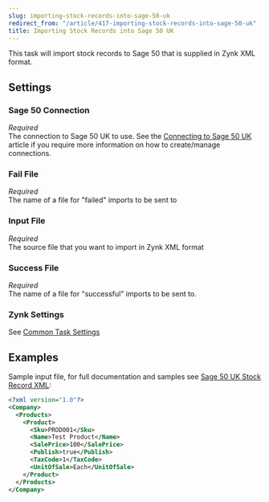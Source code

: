 ```yaml
---
slug: importing-stock-records-into-sage-50-uk
redirect_from: "/article/417-importing-stock-records-into-sage-50-uk"
title: Importing Stock Records into Sage 50 UK
---
```

This task will import stock records to Sage 50 that is supplied in Zynk XML format.

## Settings
### Sage 50 Connection
_Required_  
The connection to Sage 50 UK to use.  See the [Connecting to Sage 50 UK](connecting-to-sage-50-uk) article if you require more information on how to create/manage connections.

### Fail File
_Required_  
The name of a file for "failed" imports to be sent to   

### Input File
_Required_  
The source file that you want to import in Zynk XML format   

### Success File
_Required_  
The name of a file for "successful" imports to be sent to. 

### Zynk Settings
See [Common Task Settings](common-task-settings)

## Examples
Sample input file, for full documentation and samples see [Sage 50 UK Stock Record XML](sage-50-uk-stock-record-xml):  

```xml
<?xml version="1.0"?>
<Company>
  <Products>
    <Product>
      <Sku>PROD001</Sku>
      <Name>Test Product</Name>
      <SalePrice>100</SalePrice>
      <Publish>true</Publish>
      <TaxCode>1</TaxCode>
      <UnitOfSale>Each</UnitOfSale>
    </Product>
  </Products>
</Company>
```